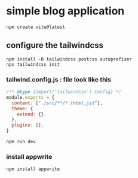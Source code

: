# simple blog application

```
npm create vite@latest
```

## configure the tailwindcss

```
npm install -D tailwindcss postcss autoprefixer
npx tailwindcss init
```

### tailwind.config.js : file look like this

```tailwind.config.js
/** @type {import('tailwindcss').Config} */
module.exports = {
  content: ["./src/**/*.{html,js}"],
  theme: {
    extend: {},
  },
  plugins: [],
}
```

```
npm run dev
```

### install appwrite

```
npm install appwrite
```
